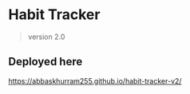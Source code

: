 # Habit Tracker
> version 2.0

## Deployed here
https://abbaskhurram255.github.io/habit-tracker-v2/
